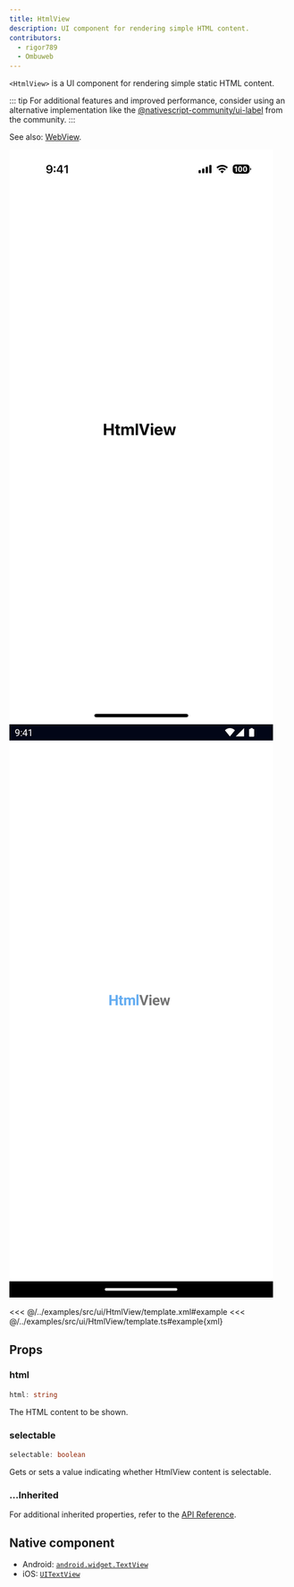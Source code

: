 ```yaml
---
title: HtmlView
description: UI component for rendering simple HTML content.
contributors:
  - rigor789
  - Ombuweb
---
```


`<HtmlView>` is a UI component for rendering simple static HTML content.

::: tip
For additional features and improved performance, consider using an alternative implementation like the
[@nativescript-community/ui-label](https://github.com/nativescript-community/ui-label) from the community.
:::

See also: [WebView](/ui/web-view).

<DeviceFrame type="ios">
<img src="../assets/images/screenshots/ios/HtmlView.png"/>
</DeviceFrame>
<DeviceFrame type="android">
<img src="../assets/images/screenshots/android/HtmlView.png"/>
</DeviceFrame>

<<< @/../examples/src/ui/HtmlView/template.xml#example
<<< @/../examples/src/ui/HtmlView/template.ts#example{xml}

## Props

### html

```ts
html: string
```

The HTML content to be shown.

### selectable

```ts
selectable: boolean
```

Gets or sets a value indicating whether HtmlView content is selectable.

### ...Inherited

For additional inherited properties, refer to the [API Reference](/api/class/HtmlView).

## Native component

- Android: [`android.widget.TextView`](https://developer.android.com/reference/android/widget/TextView.html)
- iOS: [`UITextView`](https://developer.apple.com/documentation/uikit/uitextview)

